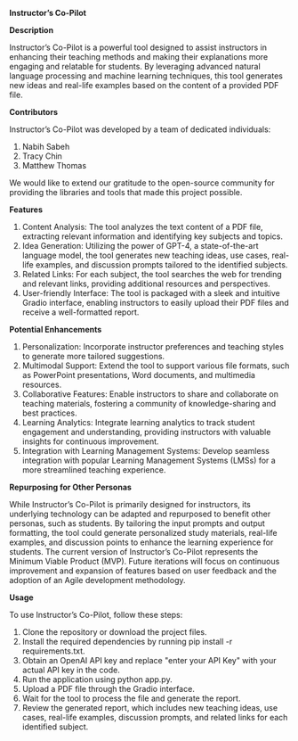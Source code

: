 **Instructor’s Co-Pilot**


**Description**

Instructor’s Co-Pilot is a powerful tool designed to assist instructors in enhancing their teaching methods and making their explanations more engaging and relatable for students. By leveraging advanced natural language processing and machine learning techniques, this tool generates new ideas and real-life examples based on the content of a provided PDF file.


**Contributors**

Instructor’s Co-Pilot was developed by a team of dedicated individuals:
1.	Nabih Sabeh
2.	Tracy Chin
3.	Matthew Thomas

We would like to extend our gratitude to the open-source community for providing the libraries and tools that made this project possible.


**Features**

1.	Content Analysis: The tool analyzes the text content of a PDF file, extracting relevant information and identifying key subjects and topics.
2.	Idea Generation: Utilizing the power of GPT-4, a state-of-the-art language model, the tool generates new teaching ideas, use cases, real-life examples, and discussion prompts tailored to the identified subjects.
3.	Related Links: For each subject, the tool searches the web for trending and relevant links, providing additional resources and perspectives.
4.	User-friendly Interface: The tool is packaged with a sleek and intuitive Gradio interface, enabling instructors to easily upload their PDF files and receive a well-formatted report.



**Potential Enhancements**

1.	Personalization: Incorporate instructor preferences and teaching styles to generate more tailored suggestions.
2.	Multimodal Support: Extend the tool to support various file formats, such as PowerPoint presentations, Word documents, and multimedia resources.
3.	Collaborative Features: Enable instructors to share and collaborate on teaching materials, fostering a community of knowledge-sharing and best practices.
4.	Learning Analytics: Integrate learning analytics to track student engagement and understanding, providing instructors with valuable insights for continuous improvement.
5.	Integration with Learning Management Systems: Develop seamless integration with popular Learning Management Systems (LMSs) for a more streamlined teaching experience.



**Repurposing for Other Personas**

While Instructor’s Co-Pilot is primarily designed for instructors, its underlying technology can be adapted and repurposed to benefit other personas, such as students. By tailoring the input prompts and output formatting, the tool could generate personalized study materials, real-life examples, and discussion points to enhance the learning experience for students. 
The current version of Instructor’s Co-Pilot represents the Minimum Viable Product (MVP). Future iterations will focus on continuous improvement and expansion of features based on user feedback and the adoption of an Agile development methodology.



**Usage**

To use Instructor’s Co-Pilot, follow these steps:
1.	Clone the repository or download the project files.
2.	Install the required dependencies by running pip install -r requirements.txt.
3.	Obtain an OpenAI API key and replace "enter your API Key" with your actual API key in the code.
4.	Run the application using python app.py.
5.	Upload a PDF file through the Gradio interface.
6.	Wait for the tool to process the file and generate the report.
7.	Review the generated report, which includes new teaching ideas, use cases, real-life examples, discussion prompts, and related links for each identified subject.

